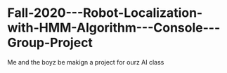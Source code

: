 # Fall-2020---Robot-Localization-with-HMM-Algorithm---Console---Group-Project
Me and the boyz be makign a project for ourz AI class 

